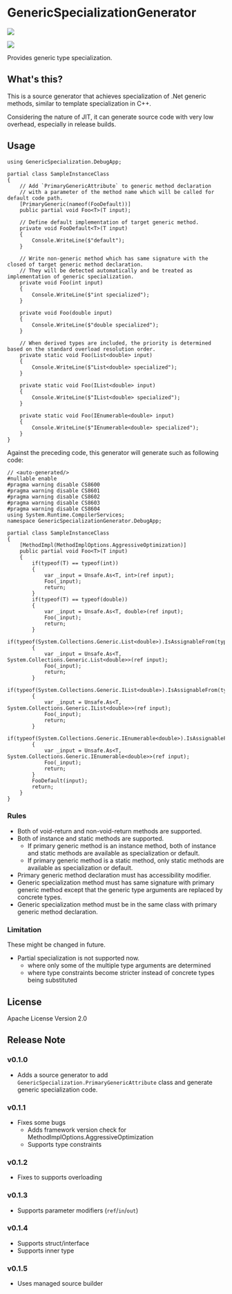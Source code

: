 # GenericSpecializationGenerator

[<img src="https://img.shields.io/badge/-GitHub-blue.svg?logo=github" />](https://github.com/aka-nse/GenericSpecializationGenerator)

[<img src="https://img.shields.io/badge/-NuGet-019733.svg?logo=nuget" />](https://www.nuget.org/packages/akanse.GenericSpecializationGenerator)

Provides generic type specialization.

## What's this?

This is a source generator that achieves specialization of .Net generic methods,
similar to template specialization in C++.

Considering the nature of JIT, it can generate source code with very low overhead,
especially in release builds.

## Usage

```CSharp
using GenericSpecialization.DebugApp;

partial class SampleInstanceClass
{
    // Add `PrimaryGenericAttribute` to generic method declaration
    // with a parameter of the method name which will be called for default code path.
    [PrimaryGeneric(nameof(FooDefault))]
    public partial void Foo<T>(T input);

    // Define default implementation of target generic method.
    private void FooDefault<T>(T input)
    {
        Console.WriteLine($"default");
    }

    // Write non-generic method which has same signature with the closed of target generic method declaration.
    // They will be detected automatically and be treated as implementation of generic specialization.
    private void Foo(int input)
    {
        Console.WriteLine($"int specialized");
    }

    private void Foo(double input)
    {
        Console.WriteLine($"double specialized");
    }

    // When derived types are included, the priority is determined based on the standard overload resolution order.
    private static void Foo(List<double> input)
    {
        Console.WriteLine($"List<double> specialized");
    }

    private static void Foo(IList<double> input)
    {
        Console.WriteLine($"IList<double> specialized");
    }

    private static void Foo(IEnumerable<double> input)
    {
        Console.WriteLine($"IEnumerable<double> specialized");
    }
}
```

Against the preceding code, this generator will generate such as following code:

```CSharp
// <auto-generated/>
#nullable enable
#pragma warning disable CS8600
#pragma warning disable CS8601
#pragma warning disable CS8602
#pragma warning disable CS8603
#pragma warning disable CS8604
using System.Runtime.CompilerServices;
namespace GenericSpecializationGenerator.DebugApp;

partial class SampleInstanceClass
{
    [MethodImpl(MethodImplOptions.AggressiveOptimization)]
    public partial void Foo<T>(T input)
    {
        if(typeof(T) == typeof(int))
        {
            var _input = Unsafe.As<T, int>(ref input);
            Foo(_input);
            return;
        }
        if(typeof(T) == typeof(double))
        {
            var _input = Unsafe.As<T, double>(ref input);
            Foo(_input);
            return;
        }
        if(typeof(System.Collections.Generic.List<double>).IsAssignableFrom(typeof(T)))
        {
            var _input = Unsafe.As<T, System.Collections.Generic.List<double>>(ref input);
            Foo(_input);
            return;
        }
        if(typeof(System.Collections.Generic.IList<double>).IsAssignableFrom(typeof(T)))
        {
            var _input = Unsafe.As<T, System.Collections.Generic.IList<double>>(ref input);
            Foo(_input);
            return;
        }
        if(typeof(System.Collections.Generic.IEnumerable<double>).IsAssignableFrom(typeof(T)))
        {
            var _input = Unsafe.As<T, System.Collections.Generic.IEnumerable<double>>(ref input);
            Foo(_input);
            return;
        }
        FooDefault(input);
        return;
    }
}
```

### Rules

- Both of void-return and non-void-return methods are supported.
- Both of instance and static methods are supported.
  - If primary generic method is an instance method,
    both of instance and static methods are available as specialization or default.
  - If primary generic method is a static method,
    only static methods are available as specialization or default.
- Primary generic method declaration must has accessibility modifier.
- Generic specialization method must has same signature with primary generic method except that the generic type arguments are replaced by concrete types.
- Generic specialization method must be in the same class with primary generic method declaration.

### Limitation

These might be changed in future.

- Partial specialization is not supported now.
  - where only some of the multiple type arguments are determined
  - where type constraints become stricter instead of concrete types being substituted

## License

Apache License Version 2.0

## Release Note

### v0.1.0

- Adds a source generator to add `GenericSpecialization.PrimaryGenericAttribute` class and generate generic specialization code.

### v0.1.1

- Fixes some bugs
  - Adds framework version check for MethodImplOptions.AggressiveOptimization
  - Supports type constraints

### v0.1.2

- Fixes to supports overloading

### v0.1.3

- Supports parameter modifiers (`ref`/`in`/`out`)

### v0.1.4

- Supports struct/interface
- Supports inner type

### v0.1.5

- Uses managed source builder
